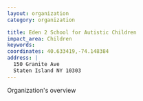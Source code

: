 ```yaml
---
layout: organization
category: organization

title: Eden 2 School for Autistic Children
impact_area: Children
keywords: 
coordinates: 40.633419,-74.148384
address: |
  150 Granite Ave
  Staten Island NY 10303
---
```

Organization's overview

